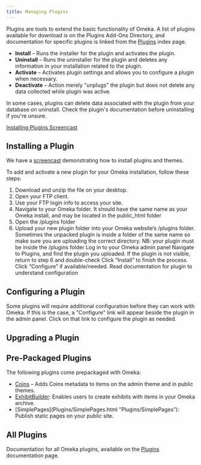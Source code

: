 ```yaml
---
title: Managing Plugins
---
```


Plugins are tools to extend the basic functionality of Omeka. A list of plugins available for download is on the Plugins Add-Ons
Directory, and documentation for specific plugins is linked from the [Plugins](/Plugins_2.md) index page. 


-   **Install** – Runs the installer for the plugin and activates the plugin.
-   **Uninstall** – Runs the uninstaller for the plugin and deletes any information in your installation related to the plugin.
-   **Activate** – Activates plugin settings and allows you to configure a plugin when necessary.
-   **Deactivate** – Action merely "unplugs" the plugin but does not delete any data collected while plugin was active.

In some cases, plugins can delete data associated with the plugin from
your database on uninstall. Check the plugin's documentation before
uninstalling if you're unsure.

[Installing Plugins
    Screencast](../files/movies/InstallingPlugins1.0.mov)

## Installing a Plugin
We have a [screencast](https://vimeo.com/153819886) demonstrating how to install plugins and themes. 

To add and activate a new plugin for your Omeka installation, follow these steps:

1. Download and unzip the file on your desktop.
2. Open your FTP client.
3. Use your FTP login info to access your site.
4. Navigate to your Omeka folder. It should have the same name as your Omeka install, and may be located in the public_html folder
5. Open the /plugins folder
6. Upload your new plugin folder into your Omeka website’s /plugins folder. Sometimes the unpacked plugin is inside a folder of the same name so make sure you are uploading the correct directory.
NB: your plugin must be inside the /plugins folder
Log in to your Omeka admin panel
Navigate to Plugins, and find the plugin you uploaded.
If the plugin is not visible, return to step 6 and double-check
Click “Install” to finish the process.
Click “Configure” if available/needed.
Read documentation for plugin to understand configuration

## Configuring a Plugin
Some plugins will require additional configuration before they can work with Omeka. If this is the case, a "Configure" link will appear beside the plugin in the admin panel. Click on that link to configure the plugin as needed.

## Upgrading a Plugin


## Pre-Packaged Plugins
The following plugins come prepackaged with Omeka:
- [Coins](Plugins/Coins.html) – Adds Coins metadata to items on the admin theme and in public themes.
- [ExhibitBuilder](Plugins/ExhibitBuilder.1.html): Enables users to create exhibits with items in your Omeka archive.
- [SimplePages](Plugins/SimplePages.html "Plugins/SimplePages”): Publish static pages on your public site.

## All Plugins
Documentation for all Omeka plugins, available on the
[Plugins](../plugins) documentation page.

